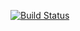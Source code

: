 [![Build Status](https://travis-ci.com/LukasBangStoltz/CA1_Opgave.svg?branch=master)](https://travis-ci.com/LukasBangStoltz/CA1_Opgave)

